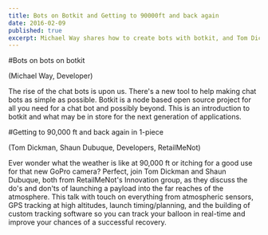 ```yaml
---
title: Bots on Botkit and Getting to 90000ft and back again
date: 2016-02-09
published: true
excerpt: Michael Way shares how to create bots with botkit, and Tom Dickman and Shaun Dubuque share the do's and don'ts of launching a payload into the far reaches of the atmosphere
---
```

#Bots on bots on botkit

(Michael Way, Developer)

The rise of the chat bots is upon us. There's a new tool to help making chat bots as simple as possible. Botkit is a node based open source project for all you need for a chat bot and possibly beyond. This is an introduction to botkit and what may be in store for the next generation of applications.

#Getting to 90,000 ft and back again in 1-piece

(Tom Dickman, Shaun Dubuque, Developers, RetailMeNot)

Ever wonder what the weather is like at 90,000 ft or itching for a good use for that new GoPro camera? Perfect, join Tom Dickman and Shaun Dubuque, both from RetailMeNot's Innovation group, as they discuss the do's and don'ts of launching a payload into the far reaches of the atmosphere. This talk with touch on everything from atmospheric sensors, GPS tracking at high altitudes, launch timing/planning, and the building of custom tracking software so you can track your balloon in real-time and improve your chances of a successful recovery.
